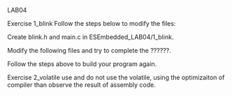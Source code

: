 LAB04

Exercise 1_blink
Follow the steps below to modify the files:

Create blink.h and main.c in ESEmbedded_LAB04/1_blink.

Modify the following files and try to complete the ??????.

Follow the steps above to build your program again.

Exercise 2_volatile
use and do not use the volatile,
using the optimizaiton of compiler than observe the result of assembly code.
